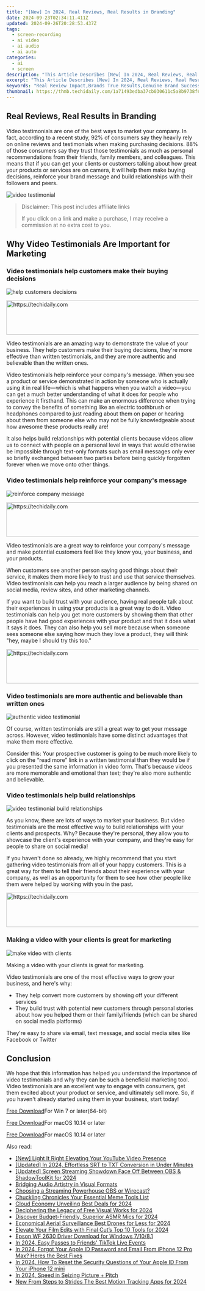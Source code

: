 ```yaml
---
title: "[New] In 2024, Real Reviews, Real Results in Branding"
date: 2024-09-23T02:34:11.411Z
updated: 2024-09-26T20:28:53.437Z
tags: 
  - screen-recording
  - ai video
  - ai audio
  - ai auto
categories: 
  - ai
  - screen
description: "This Article Describes [New] In 2024, Real Reviews, Real Results in Branding"
excerpt: "This Article Describes [New] In 2024, Real Reviews, Real Results in Branding"
keywords: "Real Review Impact,Brands True Results,Genuine Brand Success,Authentic Marketing Effects,Validated Brand Strategies,Honest Branding Outcomes,Verified Brand Results"
thumbnail: https://thmb.techidaily.com/1a71493edba37cb030611c5a8b9738f6d63a9069f2561431aa2bb888dda851d0.jpg
---
```


## Real Reviews, Real Results in Branding

Video testimonials are one of the best ways to market your company. In fact, according to a recent study, 92% of consumers say they heavily rely on online reviews and testimonials when making purchasing decisions. 88% of those consumers say they trust those testimonials as much as personal recommendations from their friends, family members, and colleagues. This means that if you can get your clients or customers talking about how great your products or services are on camera, it will help them make buying decisions, reinforce your brand message and build relationships with their followers and peers.

![video testimonial](https://images.wondershare.com/filmora/article-images/2022/07/video-testimonial.jpg)

>  Disclaimer: This post includes affiliate links
>
>  If you click on a link and make a purchase, I may receive a commission at no extra cost to you.
>

## Why Video Testimonials Are Important for Marketing

### Video testimonials help customers make their buying decisions

![help customers decisions](https://images.wondershare.com/filmora/article-images/2022/07/help-customers-decisions.jpg)

<!-- affiliate ads begin -->
<a href="https://dhgate.sjv.io/c/5597632/1175223/12108" target="_top" id="1175223">
  <img src="//a.impactradius-go.com/display-ad/12108-1175223" border="0" alt="https://techidaily.com" width="728" height="90"/>
</a>
<img height="0" width="0" src="https://dhgate.sjv.io/i/5597632/1175223/12108" style="position:absolute;visibility:hidden;" border="0" />
<!-- affiliate ads end -->

Video testimonials are an amazing way to demonstrate the value of your business. They help customers make their buying decisions, they're more effective than written testimonials, and they are more authentic and believable than the written ones.

Video testimonials help reinforce your company's message. When you see a product or service demonstrated in action by someone who is actually using it in real life—which is what happens when you watch a video—you can get a much better understanding of what it does for people who experience it firsthand. This can make an enormous difference when trying to convey the benefits of something like an electric toothbrush or headphones compared to just reading about them on paper or hearing about them from someone else who may not be fully knowledgeable about how awesome these products really are!

It also helps build relationships with potential clients because videos allow us to connect with people on a personal level in ways that would otherwise be impossible through text-only formats such as email messages only ever so briefly exchanged between two parties before being quickly forgotten forever when we move onto other things.

### Video testimonials help reinforce your company's message

![reinforce company message](https://images.wondershare.com/filmora/article-images/2022/07/reinforce-company-message.jpg)

<!-- affiliate ads begin -->
<a href="https://unicoeye.pxf.io/c/5597632/2134229/18498" target="_top" id="2134229">
  <img src="//a.impactradius-go.com/display-ad/18498-2134229" border="0" alt="https://techidaily.com" width="728" height="90"/>
</a>
<img height="0" width="0" src="https://unicoeye.pxf.io/i/5597632/2134229/18498" style="position:absolute;visibility:hidden;" border="0" />
<!-- affiliate ads end -->

Video testimonials are a great way to reinforce your company's message and make potential customers feel like they know you, your business, and your products.

When customers see another person saying good things about their service, it makes them more likely to trust and use that service themselves. Video testimonials can help you reach a larger audience by being shared on social media, review sites, and other marketing channels.

If you want to build trust with your audience, having real people talk about their experiences in using your products is a great way to do it. Video testimonials can help you get more customers by showing them that other people have had good experiences with your product and that it does what it says it does. They can also help you sell more because when someone sees someone else saying how much they love a product, they will think "hey, maybe I should try this too."

<!-- affiliate ads begin -->
<a href="https://aligracehair.sjv.io/c/5597632/1915870/19272" target="_top" id="1915870">
  <img src="//a.impactradius-go.com/display-ad/19272-1915870" border="0" alt="https://techidaily.com" width="728" height="90"/>
</a>
<img height="0" width="0" src="https://aligracehair.sjv.io/i/5597632/1915870/19272" style="position:absolute;visibility:hidden;" border="0" />
<!-- affiliate ads end -->

### Video testimonials are more authentic and believable than written ones

![authentic video testimonial](https://images.wondershare.com/filmora/article-images/2022/07/authentic-video-testimonial.jpg)

Of course, written testimonials are still a great way to get your message across. However, video testimonials have some distinct advantages that make them more effective.

Consider this: Your prospective customer is going to be much more likely to click on the “read more” link in a written testimonial than they would be if you presented the same information in video form. That's because videos are more memorable and emotional than text; they're also more authentic and believable.

### Video testimonials help build relationships

![video testimonial build relationships](https://images.wondershare.com/filmora/article-images/2022/07/video-testimonial-build-relationships.jpg)

As you know, there are lots of ways to market your business. But video testimonials are the most effective way to build relationships with your clients and prospects. Why? Because they're personal, they allow you to showcase the client's experience with your company, and they're easy for people to share on social media!

If you haven't done so already, we highly recommend that you start gathering video testimonials from all of your happy customers. This is a great way for them to tell their friends about their experience with your company, as well as an opportunity for them to see how other people like them were helped by working with you in the past.

<!-- affiliate ads begin -->
<a href="https://appsumo.8odi.net/c/5597632/2123750/7443" target="_top" id="2123750">
  <img src="//a.impactradius-go.com/display-ad/7443-2123750" border="0" alt="https://techidaily.com" width="728" height="90"/>
</a>
<img height="0" width="0" src="https://appsumo.8odi.net/i/5597632/2123750/7443" style="position:absolute;visibility:hidden;" border="0" />
<!-- affiliate ads end -->

### Making a video with your clients is great for marketing

![make video with clients](https://images.wondershare.com/filmora/article-images/2022/07/make-video-with-clients.jpg)

Making a video with your clients is great for marketing.

Video testimonials are one of the most effective ways to grow your business, and here's why:

* They help convert more customers by showing off your different services
* They build trust with potential new customers through personal stories about how you helped them or their family/friends (which can be shared on social media platforms)

They're easy to share via email, text message, and social media sites like Facebook or Twitter

## Conclusion

We hope that this information has helped you understand the importance of video testimonials and why they can be such a beneficial marketing tool. Video testimonials are an excellent way to engage with consumers, get them excited about your product or service, and ultimately sell more. So, if you haven't already started using them in your business, start today!

[Free Download](https://tools.techidaily.com/wondershare/filmora/download/)For Win 7 or later(64-bit)

[Free Download](https://tools.techidaily.com/wondershare/filmora/download/)For macOS 10.14 or later

[Free Download](https://tools.techidaily.com/wondershare/filmora/download/)For macOS 10.14 or later

<ins class="adsbygoogle"
     style="display:block"
     data-ad-format="autorelaxed"
     data-ad-client="ca-pub-7571918770474297"
     data-ad-slot="1223367746"></ins>

<ins class="adsbygoogle"
     style="display:block"
     data-ad-format="autorelaxed"
     data-ad-client="ca-pub-7571918770474297"
     data-ad-slot="1223367746"></ins>



<ins class="adsbygoogle"
     style="display:block"
     data-ad-client="ca-pub-7571918770474297"
     data-ad-slot="8358498916"
     data-ad-format="auto"
     data-full-width-responsive="true"></ins>


<span class="atpl-alsoreadstyle">Also read:</span>
<div><ul>
<li><a href="https://facebook-record-videos.techidaily.com/new-light-it-right-elevating-your-youtube-video-presence/"><u>[New] Light It Right Elevating Your YouTube Video Presence</u></a></li>
<li><a href="https://article-posts.techidaily.com/updated-in-2024-effortless-srt-to-txt-conversion-in-under-minutes/"><u>[Updated] In 2024, Effortless SRT to TXT Conversion in Under Minutes</u></a></li>
<li><a href="https://screen-capture.techidaily.com/updated-screen-streaming-showdown-face-off-between-obs-and-shadowtoolkit-for-2024/"><u>[Updated] Screen Streaming Showdown Face Off Between OBS & ShadowToolKit for 2024</u></a></li>
<li><a href="https://article-tips.techidaily.com/bridging-audio-artistry-in-visual-formats/"><u>Bridging Audio Artistry in Visual Formats</u></a></li>
<li><a href="https://article-tips.techidaily.com/choosing-a-streaming-powerhouse-obs-or-wirecast/"><u>Choosing a Streaming Powerhouse OBS or Wirecast?</u></a></li>
<li><a href="https://article-tips.techidaily.com/chuckling-chronicles-your-essential-meme-tools-list/"><u>Chuckling Chronicles Your Essential Meme Tools List</u></a></li>
<li><a href="https://article-tips.techidaily.com/cloud-economy-unveiling-best-deals-for-2024/"><u>Cloud Economy Unveiling Best Deals for 2024</u></a></li>
<li><a href="https://article-tips.techidaily.com/deciphering-the-legacy-of-free-visual-works-for-2024/"><u>Deciphering the Legacy of Free Visual Works for 2024</u></a></li>
<li><a href="https://article-tips.techidaily.com/discover-budget-friendly-superior-asmr-mics-for-2024/"><u>Discover Budget-Friendly, Superior ASMR Mics for 2024</u></a></li>
<li><a href="https://article-tips.techidaily.com/economical-aerial-surveillance-best-drones-for-less-for-2024/"><u>Economical Aerial Surveillance Best Drones for Less for 2024</u></a></li>
<li><a href="https://article-tips.techidaily.com/elevate-your-film-edits-with-final-cuts-top-10-tools-for-2024/"><u>Elevate Your Film Edits with Final Cut’s Top 10 Tools for 2024</u></a></li>
<li><a href="https://hardware-help.techidaily.com/epson-wf-2630-driver-download-for-windows-71081/"><u>Epson WF 2630 Driver Download for Windows 7/10/8.1</u></a></li>
<li><a href="https://tiktok-video-recordings.techidaily.com/in-2024-easy-passes-to-friends-tiktok-live-events/"><u>In 2024, Easy Passes to Friends' TikTok Live Events</u></a></li>
<li><a href="https://apple-account.techidaily.com/in-2024-forgot-your-apple-id-password-and-email-from-iphone-12-pro-max-heres-the-best-fixes-by-drfone-ios/"><u>In 2024, Forgot Your Apple ID Password and Email From iPhone 12 Pro Max? Heres the Best Fixes</u></a></li>
<li><a href="https://apple-account.techidaily.com/in-2024-how-to-reset-the-security-questions-of-your-apple-id-from-your-iphone-12-mini-by-drfone-ios/"><u>In 2024, How To Reset the Security Questions of Your Apple ID From Your iPhone 12 mini</u></a></li>
<li><a href="https://visual-screen-recording.techidaily.com/in-2024-speed-in-seizing-picture-plus-pitch/"><u>In 2024, Speed in Seizing Picture + Pitch</u></a></li>
<li><a href="https://ai-video-apps.techidaily.com/new-from-steps-to-strides-the-best-motion-tracking-apps-for-2024/"><u>New From Steps to Strides The Best Motion Tracking Apps for 2024</u></a></li>
</ul></div>

